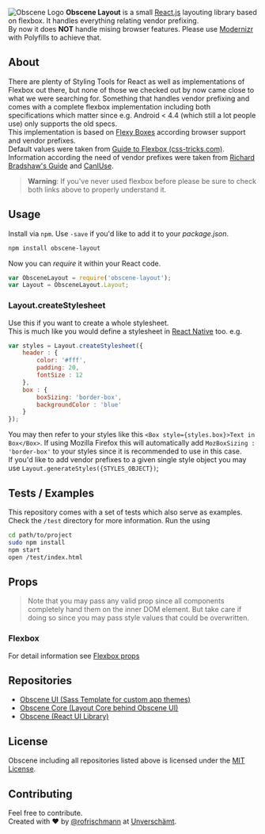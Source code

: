 ![Obscene Logo](https://raw.githubusercontent.com/unverschaemt/Obscene-UI/gh-pages/res/obscene.png)
**Obscene Layout** is a small [React.js](https://facebook.github.io/react/) layouting library based on flexbox. It handles everything relating vendor prefixing.     
By now it does **NOT** handle mising browser features. Please use [Modernizr](http://modernizr.com) with Polyfills to achieve that.

## About
There are plenty of Styling Tools for React as well as implementations of Flexbox out there, but none of those we checked out by now came close to what we were searching for. Something that handles vendor prefixing and comes with a complete flexbox implementation including both specifications which matter since e.g. Android < 4.4 (which still a lot people use) only supports the old specs.    
This implementation is based on [Flexy Boxes](http://the-echoplex.net/flexyboxes/) according browser support and vendor prefixes.      
Default values were taken from [Guide to Flexbox  (css-tricks.com)](https://css-tricks.com/snippets/css/a-guide-to-flexbox/).    
Information according the need of vendor prefixes were taken from [Richard Bradshaw's Guide](http://css3.bradshawenterprises.com/which-vendor-prefixes-are-needed/) and [CanIUse](http://caniuse.com/).
    
> **Warning**: If you've never used flexbox before please be sure to check both links above to properly understand it.

## Usage
Install via `npm`. Use `-save` if you'd like to add it to your *package.json*.   
```sh
npm install obscene-layout
```
    
  
Now you can *require* it within your React code.
```javascript
var ObsceneLayout = require('obscene-layout');
var Layout = ObsceneLayout.Layout;
```

### Layout.createStylesheet
Use this if you want to create a whole stylesheet.     
This is much like you would define a stylesheet in [React Native](https://facebook.github.io/react-native/) too. e.g.
```javascript
var styles = Layout.createStylesheet({
	header : {
		color: '#fff',
		padding: 20,
		fontSize : 12
	},
	box : {
		boxSizing: 'border-box',
		backgroundColor : 'blue'
	}
});
```
You may then refer to your styles like this `<Box style={styles.box}>Text in Box</Box>`. If using Mozilla Firefox this will automatically add `MozBoxSizing : 'border-box'` to your styles since it is recommended to use in this case.    
If you'd like to add vendor prefixes to a given single style object you may use `Layout.generateStyles({STYLES_OBJECT})`;


## Tests / Examples
This repository comes with a set of tests which also serve as examples. Check the `/test` directory for more information. Run the using
```sh
cd path/to/project
sudo npm install 
npm start
open /test/index.html
```		
    
## Props
> Note that you may pass any valid prop since all components completely hand them on the inner DOM element. But take care if doing so since you may pass style values that could be overwritten.

### Flexbox
For detail information see [Flexbox props](Flexbox.md)

## Repositories
* [Obscene UI (Sass Template for custom app themes)](http://unverschaemt.github.io/Obscene-UI)
* [Obscene Core (Layout Core behind Obscene UI)](https://github.com/unverschaemt/Obscene-Core)
* [Obscene (React UI Library)](https://github.com/unverschaemt/Obscene)

## License
Obscene including all repositories listed above is licensed under the [MIT License](http://opensource.org/licenses/MIT).

## Contributing
Feel free to contribute.   
Created with &hearts; by [@rofrischmann](http://rofrischmann.de) at [Unverschämt](http://unverschaemt.net).
